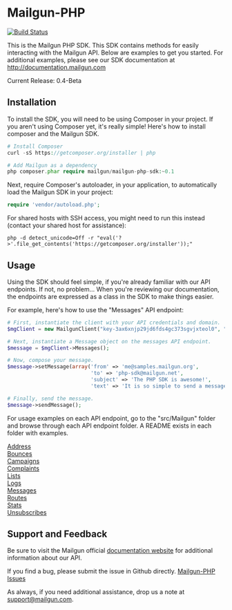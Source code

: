 Mailgun-PHP
===========
[![Build Status](https://travis-ci.org/travelton/Mailgun-PHP.png?branch=master)](https://travis-ci.org/travelton/Mailgun-PHP)

This is the Mailgun PHP SDK. This SDK contains methods for easily interacting with the Mailgun API. Below are examples to get you started. For additional examples, 
please see our SDK documentation at http://documentation.mailgun.com

Current Release: 0.4-Beta

Installation
------------
To install the SDK, you will need to be using Composer in your project. If you aren't using Composer yet, it's really simple! Here's how to install composer and the Mailgun SDK.

```PHP
# Install Composer
curl -sS https://getcomposer.org/installer | php

# Add Mailgun as a dependency
php composer.phar require mailgun/mailgun-php-sdk:~0.1
``` 
Next, require Composer's autoloader, in your application, to automatically load the Mailgun SDK in your project:
```PHP
require 'vendor/autoload.php';
```
For shared hosts with SSH access, you might need to run this instead (contact your shared host for assistance): 
```
php -d detect_unicode=Off -r "eval('?>'.file_get_contents('https://getcomposer.org/installer'));"
```

Usage
-----
Using the SDK should feel simple, if you're already familiar with our API endpoints. If not, no problem... When you're reviewing our documentation, the endpoints are expressed as a class in the SDK to make things easier. 

For example, here's how to use the "Messages" API endpoint:

```php
# First, instantiate the client with your API credentials and domain. 
$mgClient = new MailgunClient("key-3ax6xnjp29jd6fds4gc373sgvjxteol0", "samples.mailgun.org");

# Next, instantiate a Message object on the messages API endpoint.
$message = $mgClient->Messages();

# Now, compose your message.
$message->setMessage(array('from' => 'me@samples.mailgun.org', 
                           'to' => 'php-sdk@mailgun.net', 
                           'subject' => 'The PHP SDK is awesome!', 
                           'text' => 'It is so simple to send a message.'));

# Finally, send the message.
$message->sendMessage();
```

For usage examples on each API endpoint, go to the "src/Mailgun" folder and browse through each API endpoint folder. A README exists in each folder with examples.

[Address](src/Mailgun/Address/)  
[Bounces](src/Mailgun/Bounces/)  
[Campaigns](src/Mailgun/Campaigns/)  
[Complaints](src/Mailgun/Complaints/)  
[Lists](src/Mailgun/Lists/)  
[Logs](src/Mailgun/Logs/)  
[Messages](src/Mailgun/Messages/)  
[Routes](src/Mailgun/Routes/)  
[Stats](src/Mailgun/Stats/)  
[Unsubscribes](src/Mailgun/Unsubscribes/)  

Support and Feedback
--------------------

Be sure to visit the Mailgun official [documentation website](http://documentation.mailgun.com/) for additional information about our API. 

If you find a bug, please submit the issue in Github directly. [Mailgun-PHP Issues](https://github.com/mailgun/Mailgun-PHP/issues)

As always, if you need additional assistance, drop us a note at [support@mailgun.com](mailto:support@mailgun.com).
